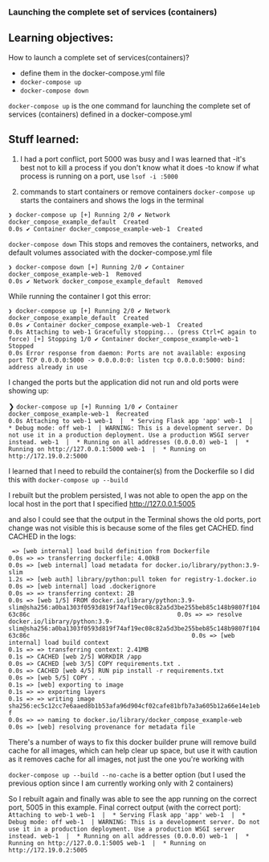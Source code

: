 ### Launching the complete set of services (containers)

 ## Learning objectives:
 How to launch a complete set of services(containers)?
 - define them in the docker-compose.yml file
 - `docker-compose up`
 - `docker-compose down`

 `docker-compose up`
 is the one command for launching the complete set of services (containers) defined in a docker-compose.yml

 ## Stuff learned:
 1. I had a port conflict, port 5000 was busy and I was learned that
 -it's best not to kill a process if you don't know what it does
 -to know if what process is running on a port, use `lsof -i :5000`

 2. commands to start containers or remove containers
 `docker-compose up`
 starts the containers and shows the logs in the terminal

 `❯ docker-compose up
[+] Running 2/0
 ✔ Network docker_compose_example_default  Created                                                                                                                   0.0s
 ✔ Container docker_compose_example-web-1  Created`

 `docker-compose down`
 This stops and removes the containers, networks, and default volumes associated with the docker-compose.yml file

 `❯ docker-compose down
[+] Running 2/0
 ✔ Container docker_compose_example-web-1  Removed                                                                                                                   0.0s
 ✔ Network docker_compose_example_default  Removed`

 While running the container I got this error:

 `❯ docker-compose up
[+] Running 2/0
 ✔ Network docker_compose_example_default  Created                                                                                                                   0.0s
 ✔ Container docker_compose_example-web-1  Created                                                                                                                   0.0s
Attaching to web-1
Gracefully stopping... (press Ctrl+C again to force)
[+] Stopping 1/0
 ✔ Container docker_compose_example-web-1  Stopped                                                                                                                   0.0s
Error response from daemon: Ports are not available: exposing port TCP 0.0.0.0:5000 -> 0.0.0.0:0: listen tcp 0.0.0.0:5000: bind: address already in use`

I changed the ports but the application did not run and old ports were showing up:

❯ `docker-compose up
[+] Running 1/0
 ✔ Container docker_compose_example-web-1  Recreated                                                                                                                 0.0s
Attaching to web-1
web-1  |  * Serving Flask app 'app'
web-1  |  * Debug mode: off
web-1  | WARNING: This is a development server. Do not use it in a production deployment. Use a production WSGI server instead.
web-1  |  * Running on all addresses (0.0.0.0)
web-1  |  * Running on http://127.0.0.1:5000
web-1  |  * Running on http://172.19.0.2:5000`

I learned that I need to rebuild the container(s) from the Dockerfile so I did this with
`docker-compose up --build`

I rebuilt but the problem persisted, I was not able to open the app on the local host in the port that I specified
http://127.0.0.1:5005

and also I could see that the output in the Terminal shows the old ports, port change was not visible
this is because some of the files get CACHED. find CACHED in the logs:

` => [web internal] load build definition from Dockerfile                                                                                                             0.0s
 => => transferring dockerfile: 4.00kB                                                                                                                               0.0s
 => [web internal] load metadata for docker.io/library/python:3.9-slim                                                                                               1.2s
 => [web auth] library/python:pull token for registry-1.docker.io                                                                                                    0.0s
 => [web internal] load .dockerignore                                                                                                                                0.0s
 => => transferring context: 2B                                                                                                                                      0.0s
 => [web 1/5] FROM docker.io/library/python:3.9-slim@sha256:a0ba1303f0593d819f74af19ec08c82a5d3be255beb85c148b9807f10463c86c                                         0.0s
 => => resolve docker.io/library/python:3.9-slim@sha256:a0ba1303f0593d819f74af19ec08c82a5d3be255beb85c148b9807f10463c86c                                             0.0s
 => [web internal] load build context                                                                                                                                0.1s
 => => transferring context: 2.41MB                                                                                                                                  0.1s
 => CACHED [web 2/5] WORKDIR /app                                                                                                                                    0.0s
 => CACHED [web 3/5] COPY requirements.txt .                                                                                                                         0.0s
 => CACHED [web 4/5] RUN pip install -r requirements.txt                                                                                                             0.0s
 => [web 5/5] COPY . .                                                                                                                                               0.1s
 => [web] exporting to image                                                                                                                                         0.1s
 => => exporting layers                                                                                                                                              0.1s
 => => writing image sha256:ec5c12cc7e6aaed8b1b53afa96d904cf02cafe81bfb7a3a605b12a66e14e1ebf                                                                         0.0s
 => => naming to docker.io/library/docker_compose_example-web                                                                                                        0.0s
 => [web] resolving provenance for metadata file`

There's a number of ways to fix this
docker builder prune
will remove build cache for all images, which can help clear up space, but use it with caution as it removes cache
for all images, not just the one you're working with

`docker-compose up --build --no-cache`
is a better option (but I used the previous option since I am currently working only with 2 containers)

So I rebuilt again and finally was able to see the app running on the correct port, 5005 in this example.
 Final correct output (with the correct port):
 `Attaching to web-1
web-1  |  * Serving Flask app 'app'
web-1  |  * Debug mode: off
web-1  | WARNING: This is a development server. Do not use it in a production deployment. Use a production WSGI server instead.
web-1  |  * Running on all addresses (0.0.0.0)
web-1  |  * Running on http://127.0.0.1:5005
web-1  |  * Running on http://172.19.0.2:5005`
